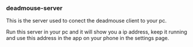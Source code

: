 ### deadmouse-server

This is the server used to conect the deadmouse client to your pc.

Run this server in your pc and it will show you a ip address, keep it running and use this address
in the app on your phone in the settings page.
